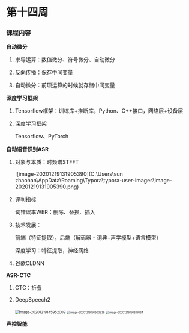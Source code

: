 # 第十四周

 

### 课程内容

**自动微分**

1. 求导运算：数值微分、符号微分、自动微分

2. 反向传播：保存中间变量

3. 自动微分：前项运算的时候就存储中间变量



**深度学习框架**

1. Tensorflow框架：训练库+推断库，Python、C++接口，网络层+设备层

2. 深度学习框架

   Tensorflow、PyTorch



**自动语音识别ASR**

1. 对象与本质：时频谱STFFT

   ![image-20201219131905390](C:\Users\sun zhaohan\AppData\Roaming\Typora\typora-user-images\image-20201219131905390.png)

2. 评判指标

   词错误率WER：删除、替换、插入

3. 技术发展：

   前端（特征提取），后端（解码器 - 词典+声学模型+语言模型）

   深度学习：特征提取，神经网络

4. 谷歌CLDNN

   

**ASR-CTC**

1. CTC：折叠

2. DeepSpeech2

   <img src="C:\Users\sun zhaohan\AppData\Roaming\Typora\typora-user-images\image-20201219145952009.png" alt="image-20201219145952009" style="zoom:67%;" />

   <img src="C:\Users\sun zhaohan\AppData\Roaming\Typora\typora-user-images\image-20201219150503936.png" alt="image-20201219150503936" style="zoom: 50%;" />

   <img src="C:\Users\sun zhaohan\AppData\Roaming\Typora\typora-user-images\image-20201219150619834.png" alt="image-20201219150619834" style="zoom:50%;" />

   

**声控智能**









